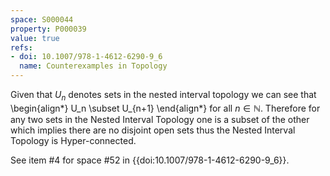 ```yaml
---
space: S000044
property: P000039
value: true
refs:
- doi: 10.1007/978-1-4612-6290-9_6
  name: Counterexamples in Topology
---
```


Given that $U_n$ denotes sets in the nested interval topology we can see that
\begin{align*}
U_n \subset U_{n+1}
\end{align*}
for all $n \in \mathbb{N}$. Therefore for any two sets in the Nested Interval Topology one is a subset of the other which implies there are no disjoint open sets thus the Nested Interval Topology is Hyper-connected.

See item #4 for space #52 in {{doi:10.1007/978-1-4612-6290-9_6}}.
